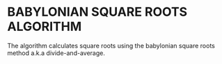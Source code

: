 BABYLONIAN SQUARE ROOTS ALGORITHM
===================================
The algorithm calculates square roots using the babylonian square roots method a.k.a divide-and-average.